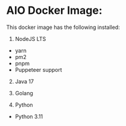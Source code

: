 # AIO Docker Image:
This docker image has the following installed:

1. NodeJS LTS
 - yarn
 - pm2
 - pnpm
 - Puppeteer support

2. Java 17

3. Golang

4. Python
 - Python 3.11

